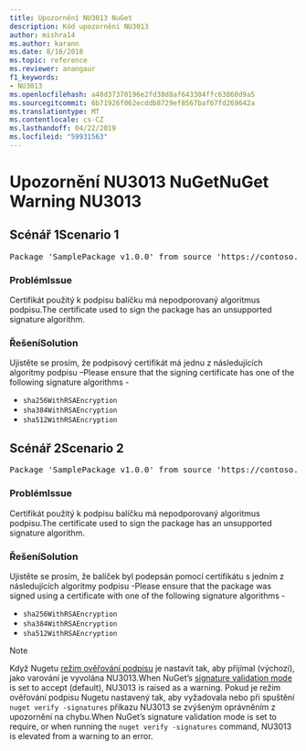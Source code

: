 ```yaml
---
title: Upozornění NU3013 NuGet
description: Kód upozornění NU3013
author: mishra14
ms.author: karann
ms.date: 8/16/2018
ms.topic: reference
ms.reviewer: anangaur
f1_keywords:
- NU3013
ms.openlocfilehash: a48d37370196e2fd38d8af643304ffc63860d9a5
ms.sourcegitcommit: 6b71926f062ecddb8729ef8567baf67fd269642a
ms.translationtype: MT
ms.contentlocale: cs-CZ
ms.lasthandoff: 04/22/2019
ms.locfileid: "59931563"
---
```

# <a name="nuget-warning-nu3013"></a><span data-ttu-id="e5c49-103">Upozornění NU3013 NuGet</span><span class="sxs-lookup"><span data-stu-id="e5c49-103">NuGet Warning NU3013</span></span>

## <a name="scenario-1"></a><span data-ttu-id="e5c49-104">Scénář 1</span><span class="sxs-lookup"><span data-stu-id="e5c49-104">Scenario 1</span></span>

<pre>Package 'SamplePackage v1.0.0' from source 'https://contoso.com/index.json': The signing certificate has an unsupported signature algorithm.</pre>

### <a name="issue"></a><span data-ttu-id="e5c49-105">Problém</span><span class="sxs-lookup"><span data-stu-id="e5c49-105">Issue</span></span>

<span data-ttu-id="e5c49-106">Certifikát použitý k podpisu balíčku má nepodporovaný algoritmus podpisu.</span><span class="sxs-lookup"><span data-stu-id="e5c49-106">The certificate used to sign the package has an unsupported signature algorithm.</span></span>


### <a name="solution"></a><span data-ttu-id="e5c49-107">Řešení</span><span class="sxs-lookup"><span data-stu-id="e5c49-107">Solution</span></span>

<span data-ttu-id="e5c49-108">Ujistěte se prosím, že podpisový certifikát má jednu z následujících algoritmy podpisu –</span><span class="sxs-lookup"><span data-stu-id="e5c49-108">Please ensure that the signing certificate has one of the following signature algorithms -</span></span> 
* `sha256WithRSAEncryption`
* `sha384WithRSAEncryption`
* `sha512WithRSAEncryption`



## <a name="scenario-2"></a><span data-ttu-id="e5c49-109">Scénář 2</span><span class="sxs-lookup"><span data-stu-id="e5c49-109">Scenario 2</span></span>

<pre>Package 'SamplePackage v1.0.0' from source 'https://contoso.com/index.json': The primary signature's certificate has an unsupported signature algorithm.</pre>

### <a name="issue"></a><span data-ttu-id="e5c49-110">Problém</span><span class="sxs-lookup"><span data-stu-id="e5c49-110">Issue</span></span>

<span data-ttu-id="e5c49-111">Certifikát použitý k podpisu balíčku má nepodporovaný algoritmus podpisu.</span><span class="sxs-lookup"><span data-stu-id="e5c49-111">The certificate used to sign the package has an unsupported signature algorithm.</span></span>


### <a name="solution"></a><span data-ttu-id="e5c49-112">Řešení</span><span class="sxs-lookup"><span data-stu-id="e5c49-112">Solution</span></span>

<span data-ttu-id="e5c49-113">Ujistěte se prosím, že balíček byl podepsán pomocí certifikátu s jedním z následujících algoritmy podpisu -</span><span class="sxs-lookup"><span data-stu-id="e5c49-113">Please ensure that the package was signed using a certificate with one of the following signature algorithms -</span></span> 
* `sha256WithRSAEncryption`
* `sha384WithRSAEncryption`
* `sha512WithRSAEncryption`


> [!Note]
> <span data-ttu-id="e5c49-114">Když Nugetu [režim ověřování podpisu](https://docs.microsoft.com/en-us/nuget/consume-packages/installing-signed-packages#configure-package-signature-requirements) je nastavit tak, aby přijímal (výchozí), jako varování je vyvolána NU3013.</span><span class="sxs-lookup"><span data-stu-id="e5c49-114">When NuGet’s [signature validation mode](https://docs.microsoft.com/en-us/nuget/consume-packages/installing-signed-packages#configure-package-signature-requirements) is set to accept (default), NU3013 is raised as a warning.</span></span> <span data-ttu-id="e5c49-115">Pokud je režim ověřování podpisu Nugetu nastavený tak, aby vyžadovala nebo při spuštění `nuget verify -signatures` příkazu NU3013 se zvýšeným oprávněním z upozornění na chybu.</span><span class="sxs-lookup"><span data-stu-id="e5c49-115">When NuGet’s signature validation mode is set to require, or when running the `nuget verify -signatures` command, NU3013 is elevated from a warning to an error.</span></span> 

